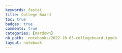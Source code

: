```yaml
---
keywords: fastai
title: College Board 
toc: true 
badges: true
comments: true
categories: [mardown]
nb_path: _notebooks/2022-10-03-collegeboard.ipynb
layout: notebook
---
```


<!--
#################################################
### THIS FILE WAS AUTOGENERATED! DO NOT EDIT! ###
#################################################
# file to edit: _notebooks/2022-10-03-collegeboard.ipynb
-->

<div class="container" id="notebook-container">
        
<div class="cell border-box-sizing text_cell rendered"><div class="inner_cell">
<div class="text_cell_render border-box-sizing rendered_html">
<p><img src="https://lh3.googleusercontent.com/3vZM-ICHw4tdoTVQ1Nr4EumBkksN8HEsOnDcPy6OE3b3AnkJAdKDeb2qUu2oEsuZndrS_vOn0bL1Qfh7Hr1K7BhuS7n2CNAJA622xAS0I7exkt7cGFFIEn8j8wh7l9MPFZG8wleoTIRq3Tl8VU2FC6nSbrjWCc0FKVt5JxYIWV4RpW5I4xRn_r0jT2oO0zA8rRbuOXbJJFm5sQxmmwkHgDFLp_EI_T2UF6rahn4c_M6m87P0ZusMVJE3JF9IBRjfnFaP3jomRSYhZJ5fMoNyh3EVXlTBkHnLm2cYUDyiiocsHWgp863uhZD3a3I6xkjBcFNNCekNCYl-wtvxMAlYMnUo5Ftoh9TMEW0RnX55rql0REINN1SwkNjTjsA78Rk2mWlb_GET3Tin15pdZa8O0yN4VKVPKcbo1oSv_XNwAHJwljjn4xC3PAx5kTEFDs4unHPs-po72PhvJJPQ-RnmpiMYtd3Cx9TsrUWC26_T1PT0aP0H37gkJIQF9y7NR-hyScaehLNZP_8dy8L-xcOT50YofmefFpG6KcyYnGM4wKS3FZ60QlvVGv-7YrVHC3iMaSYrxWCABv3VhMvbS0rc4SsRY8yj5PKB6zkqM2EnFlrb0IBd06tPfyGvoR8fNxasdkZWHKlLIvDh3dW_S4iQEOCY9D7qGDSX6ntBGwkMOMTOWBB7OjLhaGCZZmg3Nh4yP2bVDdm8sSss-TMH1DIYD6o3W1zvYCswWU3rHv65Azz5UZHUoirvWRh_HLd5dbO452vZCsa1l8avIM4PofrFci-9HwlWOlF4F8YgB22h6ZBbhtjdsMAWArda8BA6k1JAujaSMuFWcQz915wDCje-R5hIV1V3mzFoW1psrkePdoyP1LECWVsOe17Ux13L6cyZsonjVBmNPyWITYdU3eRKruiOgcLUVLR7oaXuvTbjjU7_7kx33utYRedgs8w0owlMNueWoa1WGCM=w2628-h1642-no?authuser=0" alt=""></p>

</div>
</div>
</div>
</div>
 


